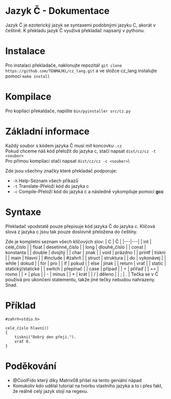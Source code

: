 # Jazyk Č - Dokumentace
Jazyk Č je ezoterický jazyk se syntaxemi podobnými jazyku C, akorát v češtině. K překladu jazyk Č využívá překladač napsaný v pythonu.

# Instalace
Pro instalaci překladače, naklonujte repozitář `git clone https://github.com/TENMAJKL/cz_lang.git` a ve složce cz_lang instalujte pomocí `make install`

# Kompilace
Pro kopilaci překaldače, napište `bin/pyinstaller src/cz.py`

# Základní informace
Každý soubor s kódem jazyka Č musí mít koncovku `.cz`\
Pokud chceme náš kód přeložit do jazyka c, stačí napsat `dist/cz/cz -t <soubor>`\
Pro přímou kompilaci stačí napsat `dist/cz/cz -c <soubor>`\

Zde jsou všechny značky které překladač podporuje:
- `-h` Help-Seznam všech příkazů
- `-t` Translate-Přeloží kód do jazyka c
- `-c` Compile-Přeloží kód do jazyka c a následně vykompiluje pomocí **gcc**
 
# Syntaxe
Překladač vpodstatě pouze přepisuje kód jazyka Č do jazyka c. Klíčová slova z jazyka c jsou tak pouze doslovně přeložena do češtiny.

Zde je kompletní seznam všech klíčových slov:
| C | Č |
|---|---|
| int | celé_číslo |
| float | desetinné_číslo |
| long | dlouhé_číslo |
| const | konstanta |
| double | dvojitý |
| char | znak |
| void | prázdno |
| printf | tiskni |
| main | hlavní |
| #include | #zahrň |
| struct | struktura |
| do | vykonávej |
| while | dokud |
| for | pro |
| if | pokud |
| else | jinak |
| return | vrať |
| static | statický/statické |
| switch | přepínač |
| case | případ |
| = | přiřaď |
| == | rovno |
| + | plus |
| - | minus |
| * | krát |
| / | děleno |
| ; | . | Tečka se v Č používá pro ukončení statementu, takže jiné tečky nebudou nahrazeny. Snad.

# Příklad
```
#zahrň<stdio.h>

celé_číslo hlavní()
{
    tiskni("Dobrý den přeji.").
    vrať 0.
}
```

# Poděkování
- @CoolFido který díky Matrix08 přišel na tento geniální nápad
- Komukoliv kdo udělal tutorial na tvorbu vlastního jazyka a to i přes fakt, že reálně celý jazyk stojí na regexu.
